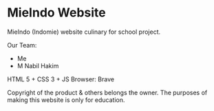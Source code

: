 # MieIndo Website
MieIndo (Indomie) website culinary for school project.

Our Team:
- Me
- M Nabil Hakim

HTML 5 + CSS 3 + JS
Browser: Brave

Copyright of the product & others belongs the owner.
The purposes of making this website is only for education.
